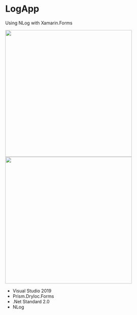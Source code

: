 # LogApp
Using NLog with Xamarin.Forms

<img src="https://user-images.githubusercontent.com/11435184/56911197-52c2d280-6ae7-11e9-8941-cd42167290a6.png" height="400"/> <img src="https://user-images.githubusercontent.com/11435184/56911406-c5cc4900-6ae7-11e9-9af8-ae3365c3eba9.jpg" height="400"/>

* Visual Studio 2019
* Prism.Dryloc.Forms
* .Net Standard 2.0
* NLog
